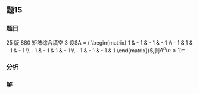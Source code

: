 ## 题15
### 题目
25 版 880 矩阵综合填空 3
设$A = ( \begin{matrix} 1 &  - 1 &  - 1 &  - 1 \\   - 1 & 1 &  - 1 &  - 1 \\   - 1 &  - 1 & 1 &  - 1 \\   - 1 &  - 1 &  - 1 & 1 \end{matrix})$,则$A^n (n \geq  1) =$
### 分析

### 解